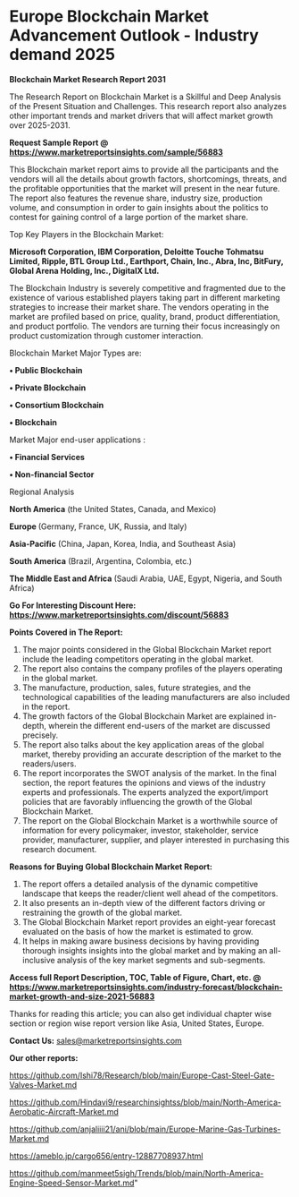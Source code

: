 # Europe Blockchain Market Advancement Outlook - Industry demand 2025

<strong>Blockchain Market Research Report 2031</strong>

The Research Report on Blockchain Market is a Skillful and Deep Analysis of the Present Situation and Challenges. This research report also analyzes other important trends and market drivers that will affect market growth over 2025-2031.

<strong>Request Sample Report @ <a href=https://www.marketreportsinsights.com/sample/56883>https://www.marketreportsinsights.com/sample/56883</a></strong>

This Blockchain market report aims to provide all the participants and the vendors will all the details about growth factors, shortcomings, threats, and the profitable opportunities that the market will present in the near future. The report also features the revenue share, industry size, production volume, and consumption in order to gain insights about the politics to contest for gaining control of a large portion of the market share.

Top Key Players in the Blockchain Market:

<strong>Microsoft Corporation, IBM Corporation, Deloitte Touche Tohmatsu Limited, Ripple, BTL Group Ltd., Earthport, Chain, Inc., Abra, Inc, BitFury, Global Arena Holding, Inc., DigitalX Ltd.</strong>

The Blockchain Industry is severely competitive and fragmented due to the existence of various established players taking part in different marketing strategies to increase their market share. The vendors operating in the market are profiled based on price, quality, brand, product differentiation, and product portfolio. The vendors are turning their focus increasingly on product customization through customer interaction.

Blockchain Market Major Types are:

<strong>• Public Blockchain

• Private Blockchain

• Consortium Blockchain

• Blockchain</strong>

Market Major end-user applications :

<strong>• Financial Services

• Non-financial Sector</strong>

Regional Analysis

</u><strong><b>North America</b></strong> (the United States, Canada, and Mexico)

<strong><b>Europe </b></strong>(Germany, France, UK, Russia, and Italy)

<strong><b>Asia-Pacific</b></strong> (China, Japan, Korea, India, and Southeast Asia)

<strong><b>South America</b></strong> (Brazil, Argentina, Colombia, etc.)

<strong><b>The Middle East and Africa</b></strong> (Saudi Arabia, UAE, Egypt, Nigeria, and South Africa)

<strong>Go For Interesting Discount Here: <a href=https://www.marketreportsinsights.com/discount/56883>https://www.marketreportsinsights.com/discount/56883</a></strong>

<strong>Points Covered in The Report:</strong>
<ol>
  <li>The major points considered in the Global Blockchain Market report include the leading competitors operating in the global market.</li>
  <li>The report also contains the company profiles of the players operating in the global market.</li>
  <li>The manufacture, production, sales, future strategies, and the technological capabilities of the leading manufacturers are also included in the report.</li>
  <li>The growth factors of the Global Blockchain Market are explained in-depth, wherein the different end-users of the market are discussed precisely.</li>
  <li>The report also talks about the key application areas of the global market, thereby providing an accurate description of the market to the readers/users.</li>
  <li>The report incorporates the SWOT analysis of the market. In the final section, the report features the opinions and views of the industry experts and professionals. The experts analyzed the export/import policies that are favorably influencing the growth of the Global Blockchain Market.</li>
  <li>The report on the Global Blockchain Market is a worthwhile source of information for every policymaker, investor, stakeholder, service provider, manufacturer, supplier, and player interested in purchasing this research document.</li>
</ol>
<strong>Reasons for Buying Global Blockchain Market Report:</strong>

<ol>
  <li>The report offers a detailed analysis of the dynamic competitive landscape that keeps the reader/client well ahead of the competitors.</li>
  <li>It also presents an in-depth view of the different factors driving or restraining the growth of the global market.</li>
  <li>The Global Blockchain Market report provides an eight-year forecast evaluated on the basis of how the market is estimated to grow.</li>
  <li>It helps in making aware business decisions by having providing thorough insights insights into the global market and by making an all-inclusive analysis of the key market segments and sub-segments.</li>
</ol>
<strong>Access full Report Description, TOC, Table of Figure, Chart, etc. @ <a href=https://www.marketreportsinsights.com/industry-forecast/blockchain-market-growth-and-size-2021-56883>https://www.marketreportsinsights.com/industry-forecast/blockchain-market-growth-and-size-2021-56883</a></strong>


Thanks for reading this article; you can also get individual chapter wise section or region wise report version like Asia, United States, Europe.

<strong>Contact Us:</strong>
sales@marketreportsinsights.com

<strong>Our other reports:</strong>

<a href=https://github.com/Ishi78/Research/blob/main/Europe-Cast-Steel-Gate-Valves-Market.md>https://github.com/Ishi78/Research/blob/main/Europe-Cast-Steel-Gate-Valves-Market.md</a>

<a href=https://github.com/Hindavi9/researchinsightss/blob/main/North-America-Aerobatic-Aircraft-Market.md>https://github.com/Hindavi9/researchinsightss/blob/main/North-America-Aerobatic-Aircraft-Market.md</a>

<a href=https://github.com/anjaliiii21/ani/blob/main/Europe-Marine-Gas-Turbines-Market.md>https://github.com/anjaliiii21/ani/blob/main/Europe-Marine-Gas-Turbines-Market.md</a>

<a href=https://ameblo.jp/cargo656/entry-12887708937.html>https://ameblo.jp/cargo656/entry-12887708937.html</a>

<a href=https://github.com/manmeet5sigh/Trends/blob/main/North-America-Engine-Speed-Sensor-Market.md>https://github.com/manmeet5sigh/Trends/blob/main/North-America-Engine-Speed-Sensor-Market.md</a>"
